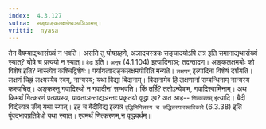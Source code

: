 ```yaml
---
index:  4.3.127
sutra:  सङ्घाङ्कलक्षणेष्वञ्यञिञामण्।
vritti:  nyasa
---
```


तेन वैषम्याद्यथासंख्यं न भवति। असति तु घोषग्रहणे, अञादयस्त्रयः सङ्घादयोऽपि तत्र इति समानाद्यथासंख्यं स्यात्? घोषे च प्रत्ययो न स्यात्। `बैदः` इति। `अनृष` (4.1.104) इत्यादिनाञ्; तदन्तादण्। अङ्कलक्षमयोः को विशेष इति? नास्त्येव कश्चिद्विशेषः। पर्यायत्वादङ्कलक्षमयोरिति मन्यते। `लक्षणम्` इत्यादिना विशेषं दर्शयति। लक्षणं चिह्नं लक्ष्यस्यैव स्वम्, नान्यस्य; यथा विद्या बिदानाम्। बिदानामेव हि लक्षणानां सम्बन्धिनाम् नान्यस्य कस्यचित्। अङ्कस्तु गवादिस्थो न गवादीनां सम्भवति। किं तर्हि? ततोऽन्येषाम्, गवादिस्वामिनाम्। अथ किमर्थं गित्करणं प्रत्ययस्य, यावताञन्ताद्यञन्ताः प्रकृतयो वृद्धा एव? अत आह-- `णित्करणम्` इत्यादि। बैदी विद्येत्यत्र ङीब् यथा स्यात्। इह च बैदीविद्य इत्यत्र `वृद्धिनिमित्तस्य च तद्धितस्यारक्तविकारे` (6.3.38) इति पुंवद्भावप्रतिषेधो यथा स्यात्। एवमर्थं णित्करणम्,न वृद्ध्यर्थम्॥
